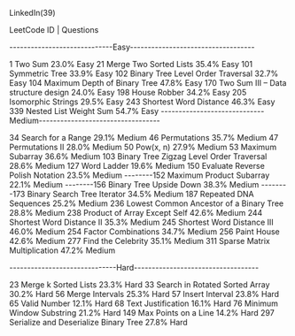 LinkedIn(39)

LeetCode ID | Questions

-----------------------------Easy-----------------------------------

1 Two Sum 23.0% Easy
21 Merge Two Sorted Lists 35.4% Easy
101 Symmetric Tree 33.9% Easy
102 Binary Tree Level Order Traversal 32.7% Easy
104 Maximum Depth of Binary Tree 47.8% Easy
170 Two Sum III – Data structure design 24.0% Easy
198 House Robber 34.2% Easy
205 Isomorphic Strings 29.5% Easy
243 Shortest Word Distance 46.3% Easy
339 Nested List Weight Sum 54.7% Easy
-----------------------------Medium----------------------------------

34 Search for a Range 29.1% Medium
46 Permutations 35.7% Medium
47 Permutations II 28.0% Medium
50 Pow(x, n) 27.9% Medium
53 Maximum Subarray 36.6% Medium
103 Binary Tree Zigzag Level Order Traversal 28.6% Medium
127 Word Ladder 19.6% Medium
150 Evaluate Reverse Polish Notation 23.5% Medium
--------152 Maximum Product Subarray 22.1% Medium
--------156 Binary Tree Upside Down 38.3% Medium
--------173 Binary Search Tree Iterator 34.5% Medium
187 Repeated DNA Sequences 25.2% Medium
236 Lowest Common Ancestor of a Binary Tree 28.8% Medium
238 Product of Array Except Self 42.6% Medium
244 Shortest Word Distance II 35.3% Medium
245 Shortest Word Distance III 46.0% Medium
254 Factor Combinations 34.7% Medium
256 Paint House 42.6% Medium
277 Find the Celebrity 35.1% Medium
311 Sparse Matrix Multiplication 47.2% Medium

------------------------------Hard-----------------------------------

23 Merge k Sorted Lists 23.3% Hard
33 Search in Rotated Sorted Array 30.2% Hard
56 Merge Intervals 25.3% Hard
57 Insert Interval 23.8% Hard
65 Valid Number 12.1% Hard
68 Text Justification 16.1% Hard
76 Minimum Window Substring 21.2% Hard
149 Max Points on a Line 14.2% Hard
297 Serialize and Deserialize Binary Tree 27.8% Hard
